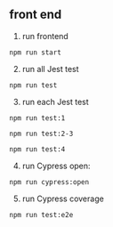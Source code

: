 ## front end

1. run frontend

```
npm run start
```

2. run all Jest test

```
npm run test
```

3. run each Jest test

```
npm run test:1
```

```
npm run test:2-3
```

```
npm run test:4
```

4. run Cypress open:

```
npm run cypress:open
```

5. run Cypress coverage

```
npm run test:e2e
```
